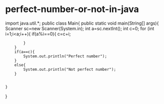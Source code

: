 # perfect-number-or-not-in-java
import java.util.*;
public class Main{
    public static void main(String[] args){
        Scanner sc=new Scanner(System.in);
        int a=sc.nextInt();
        int c=0;
        for (int i=1;i<a;i++){
            if(a%i==0){
                c=c+i;
                
                
            }
        }
        if(a==c){
            System.out.println("Perfect number");
        }
        else{
            System.out.println("Not perfect number");
        }
       
      
    }
}
